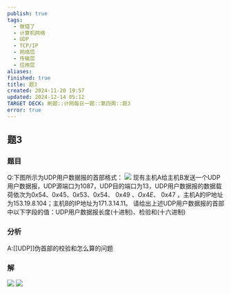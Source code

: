 ```yaml
---
publish: true
tags:
  - 做错了
  - 计算机网络
  - UDP
  - TCP/IP
  - 网络层
  - 传输层
  - 应用层
aliases: 
finished: true
title: 题3
created: 2024-11-20 19:57
updated: 2024-12-14 05:12
TARGET DECK: 刷题::计网每日一题::第四周::题3
error: true
---
```

## 题3
### 题目
Q:下图所示为UDP用户数据报的首部格式：
![](https://img.hwenyi.live/202411211154747.webp)
现有主机A给主机B发送一个UDP用户数据报，UDP源端口为1087，UDP目的端口为13，UDP用户数据报的数据载荷依次为$0x54$、$0x45$、$0x53$、$0x54$、 $0\mathrm{x}49$ 、$Ox4E$、 $0\mathrm{x}47$ ，主机A的IP地址为153.19.8.104；主机B的IP地址为171.3.14.11。
请给出上述UDP用户数据报的首部中以下字段的值：UDP用户数据报长度(十进制)、检验和(十六进制)
### 分析
A:[[UDP]]伪首部的校验和怎么算的问题
### 解
![](https://img.hwenyi.live/202411211231472.webp)
![](https://img.hwenyi.live/202411211231210.webp)
